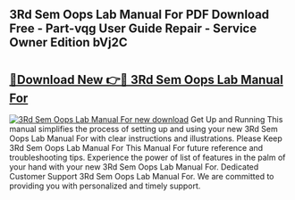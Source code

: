 ## 3Rd Sem Oops Lab Manual For PDF Download Free - Part-vqg User Guide Repair - Service Owner Edition bVj2C

# <h2><a href="http://bc75284.oget.top/?id=3Rd+Sem+Oops+Lab+Manual+For">🔗Download New 👉🔴 3Rd Sem Oops Lab Manual For</a></h2>

[![3Rd Sem Oops Lab Manual For new download](https://i.imgur.com/5g1atiW.png)](http://bc75284.oget.top/?id=3Rd+Sem+Oops+Lab+Manual+For)
Get Up and Running This manual simplifies the process of setting up and using your new 3Rd Sem Oops Lab Manual For with clear instructions and illustrations. Please Keep 3Rd Sem Oops Lab Manual For This Manual For future reference and troubleshooting tips. Experience the power of list of features in the palm of your hand with your new 3Rd Sem Oops Lab Manual For. Dedicated Customer Support 3Rd Sem Oops Lab Manual For. We are committed to providing you with personalized and timely support.
